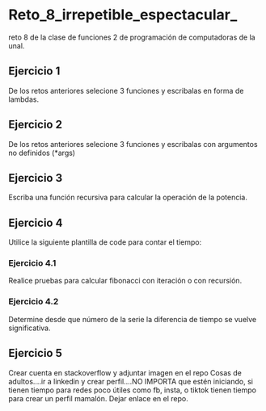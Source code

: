 # Reto_8_irrepetible_espectacular_
reto 8 de la clase de funciones 2 de programación de computadoras de la unal.
## Ejercicio 1
De los retos anteriores selecione 3 funciones y escribalas en forma de lambdas.
## Ejercicio 2
De los retos anteriores selecione 3 funciones y escribalas con argumentos no definidos (*args)
## Ejercicio 3
Escriba una función recursiva para calcular la operación de la potencia.

## Ejercicio 4
Utilice la siguiente plantilla de code para contar el tiempo:
### Ejercicio 4.1
Realice pruebas para calcular fibonacci con iteración o con recursión.
### Ejercicio 4.2
Determine desde que número de la serie la diferencia de tiempo se vuelve significativa.
## Ejercicio 5
Crear cuenta en stackoverflow y adjuntar imagen en el repo
Cosas de adultos....ir a linkedin y crear perfil....NO IMPORTA que estén iniciando,
si tienen tiempo para redes poco útiles como fb, insta, o tiktok tienen tiempo para crear un perfil mamalón. Dejar enlace en el repo.

